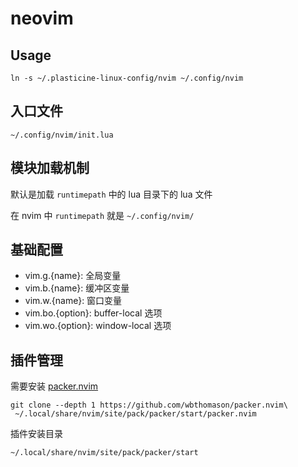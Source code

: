 # neovim

## Usage

```shell
ln -s ~/.plasticine-linux-config/nvim ~/.config/nvim
```

## 入口文件

```text
~/.config/nvim/init.lua
```

## 模块加载机制

默认是加载 `runtimepath` 中的 lua 目录下的 lua 文件

在 nvim 中 `runtimepath` 就是 `~/.config/nvim/`

## 基础配置

- vim.g.{name}: 全局变量
- vim.b.{name}: 缓冲区变量
- vim.w.{name}: 窗口变量
- vim.bo.{option}: buffer-local 选项
- vim.wo.{option}: window-local 选项

## 插件管理

需要安装 [packer.nvim](https://github.com/wbthomason/packer.nvim#quickstart)

```shell
git clone --depth 1 https://github.com/wbthomason/packer.nvim\
 ~/.local/share/nvim/site/pack/packer/start/packer.nvim
```

插件安装目录

```text
~/.local/share/nvim/site/pack/packer/start
```
